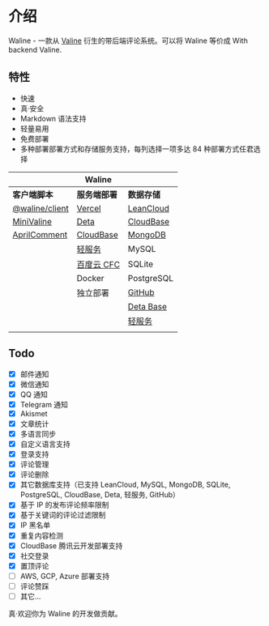 # 介绍

Waline - 一款从 [Valine](https://valine.js.org) 衍生的带后端评论系统。可以将 Waline 等价成 With backend Valine.

<!-- more -->

## 特性

- 快速
- 真·安全
- Markdown 语法支持
- 轻量易用
- 免费部署
- 多种部署部署方式和存储服务支持，每列选择一项多达 84 种部署方式任君选择

|                                                          | Waline                                                          |                                                                    |
| -------------------------------------------------------- | --------------------------------------------------------------- | ------------------------------------------------------------------ |
| **客户端脚本**                                           | **服务端部署**                                                  | **数据存储**                                                       |
| [@waline/client](https://waline.js.org)                  | [Vercel](https://vercel.com)                                    | [LeanCloud](https://leancloud.app)                                 |
| [MiniValine](https://minivaline.js.org/)                 | [Deta](https://deta.sh)                                         | [CloudBase](https://clodbase.net)                                  |
| [AprilComment](https://github.com/asforest/AprilComment) | [CloudBase](https://cloudbase.net/)                             | [MongoDB](https://mongodb.com)                                     |
|                                                          | [轻服务](https://qingfuwu.cn)                                   | MySQL                                                              |
|                                                          | [百度云 CFC](https://console.bce.baidu.com/cfc/#/cfc/functions) | SQLite                                                             |
|                                                          | Docker                                                          | PostgreSQL                                                         |
|                                                          | 独立部署                                                        | [GitHub](https://github.com)                                       |
|                                                          |                                                                 | [Deta Base](https://docs.deta.sh/docs/base/about)                  |
|                                                          |                                                                 | [轻服务](https://qingfuwu.cn/docs/nodejs/database/quickstart.html) |
|  |

## Todo

- [x] 邮件通知
- [x] 微信通知
- [x] QQ 通知
- [x] Telegram 通知
- [x] Akismet
- [x] 文章统计
- [x] 多语言同步
- [x] 自定义语言支持
- [x] 登录支持
- [x] 评论管理
- [x] 评论删除
- [x] 其它数据库支持（已支持 LeanCloud, MySQL, MongoDB, SQLite, PostgreSQL, CloudBase, Deta, 轻服务, GitHub）
- [x] 基于 IP 的发布评论频率限制
- [x] 基于关键词的评论过滤限制
- [x] IP 黑名单
- [x] 重复内容检测
- [x] CloudBase 腾讯云开发部署支持
- [x] 社交登录
- [x] 置顶评论
- [ ] AWS, GCP, Azure 部署支持
- [ ] 评论赞踩
- [ ] 其它...

真·欢迎你为 Waline 的开发做贡献。

